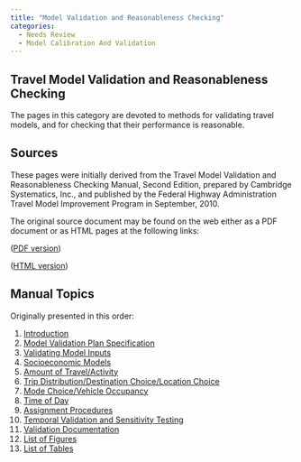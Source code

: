 ```yaml
---
title: "Model Validation and Reasonableness Checking"
categories:
  - Needs Review
  - Model Calibration And Validation
---
```


Travel Model Validation and Reasonableness Checking
---------------------------------------------------

The pages in this category are devoted to methods for validating travel models, and for checking that their performance
is reasonable.

Sources
-------

These pages were initially derived from the Travel Model Validation and Reasonableness Checking Manual, Second Edition,
prepared by Cambridge Systematics, Inc., and published by the Federal Highway Administration Travel Model Improvement
Program in September, 2010.

The original source document may be found on the web either as a PDF document or as HTML pages at the following links:

([PDF version](http://media.tmiponline.org/clearinghouse/FHWA-HEP-10-042/FHWA-HEP-10-042.pdf))

([HTML version](http://media.tmiponline.org/clearinghouse/FHWA-HEP-10-042))

Manual Topics
-------------

Originally presented in this order:

1.  [Introduction](Model_Validation_and_Reasonableness_Checking_Introduction)
2.  [Model Validation Plan Specification](Model_Validation_and_Reasonableness_Checking_Validation_Plan)
3.  [Validating Model Inputs](Model_Validation_and_Reasonableness_Checking_Model_Inputs)
4.  [Socioeconomic Models](Model_Validation_and_Reasonableness_Checking_Socioeconomic_Models)
5.  [Amount of Travel/Activity](Model_Validation_and_Reasonableness_Checking_Amount_Of_Travel)
6.  [Trip Distribution/Destination Choice/Location Choice](Model_Validation_and_Reasonableness_Checking_Distribution)
7.  [Mode Choice/Vehicle Occupancy](Model_Validation_and_Reasonableness_Checking_Mode_Choice)
8.  [Time of Day](Model_Validation_and_Reasonableness_Checking_Time_Of_Day)
9.  [Assignment Procedures](Model_Validation_and_Reasonableness_Checking_Assignment)
10. [Temporal Validation and Sensitivity Testing](Model_Validation_and_Reasonableness_Checking_Temporal_And_Sensitivity)
11. [Validation Documentation](Model_Validation_and_Reasonableness_Checking_Documentation)
12. [List of Figures](Model_Validation_and_Reasonableness_Checking_Figures)
13. [List of Tables](Model_Validation_and_Reasonableness_Checking_Tables)


